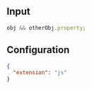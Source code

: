 
## Input
```javascript input
obj && otherObj.property;
```

## Configuration
```json configuration
{
  "extension": "js"
}
```
